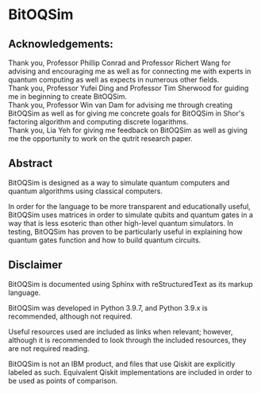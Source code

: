 # BitOQSim

## Acknowledgements:
Thank you, Professor Phillip Conrad and Professor Richert Wang for advising and
encouraging me as well as for connecting me with experts in quantum computing
as well as expects in numerous other fields.
<br />
Thank you, Professor Yufei Ding and Professor Tim Sherwood for guiding me in
beginning to create BitOQSim.
<br />
Thank you, Professor Win van Dam for advising me through creating BitOQSim as
well as for giving me concrete goals for BitOQSim in Shor's factoring algorithm
and computing discrete logarithms.
<br />
Thank you, Lia Yeh for giving me feedback on BitOQSim as well as giving me the
opportunity to work on the qutrit research paper.

## Abstract

BitOQSim is designed as a way to simulate quantum computers and quantum
algorithms using classical computers.

In order for the language to be more transparent and educationally useful,
BitOQSim uses matrices in order to simulate qubits and quantum gates in a way
that is less esoteric than other high-level quantum simulators.  In testing,
BitOQSim has proven to be particularly useful in explaining how quantum gates
function and how to build quantum circuits.

## Disclaimer

BitOQSim is documented using Sphinx with reStructuredText as its markup
language.

BitOQSim was developed in Python 3.9.7, and Python 3.9.x is recommended,
although not required.

Useful resources used are included as links when relevant; however, although it
is recommended to look through the included resources, they are not required
reading.

BitOQSim is not an IBM product, and files that use Qiskit are explicitly
labeled as such.  Equivalent Qiskit implementations are included in order to be
used as points of comparison.